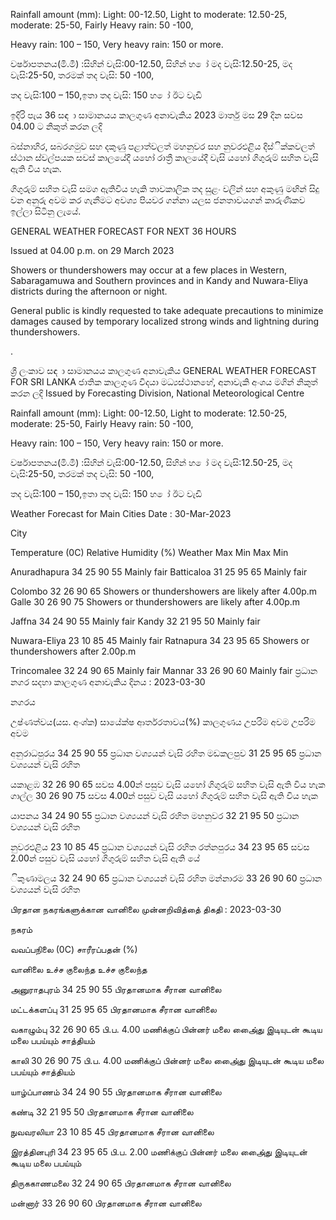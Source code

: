 Rainfall amount (mm): Light: 00-12.50, Light to moderate: 12.50-25, moderate: 25-50, Fairly Heavy rain: 50 -100,

Heavy rain: 100 – 150, Very heavy rain: 150 or more.

වර්ෂාපතනය(මි.මී) :සිහින් වැසි:00-12.50, සිහින් හ ෝ මද වැසි:12.50-25, මද වැසි:25-50, තරමක් තද වැසි: 50 -100,

තද වැසි:100 – 150,ඉතා තද වැසි: 150 හ ෝ ඊට වැඩි

ඉදිරි පැය 36 සඳ ා සාමානයය කාලගුණ අනාවැකිය 2023 මාර්තු මස 29 දින සවස 04.00 ට නිකුත් කරන ලදි

බස්නාහිර, සබරගමුව සහ දකුණු පළාත්වලත් මහනුවර සහ නුවරඑළිය දිස්ික්කවලත් ස්ථාන ස්වල්පයක සවස් කාලයේදී යහෝ රාත්‍රී කාලයේදී වැසි යහෝ ගිගුරුම් සහිත වැසි ඇති විය හැක.

ගිගුරුම් සහිත වැසි සමග ඇතිවිය හැකි තාවකාලික තද සුළං වලින් සහ අකුණු මඟින් සිදු වන අනුරු අවම කර ගැනීමට අවශ්‍ය පියවර ගන්නා යලස ජනතාවයගන් කාරුණිකව ඉල්ලා සිටිනු ලැයේ.

GENERAL WEATHER FORECAST FOR NEXT 36 HOURS

Issued at 04.00 p.m. on 29 March 2023

Showers or thundershowers may occur at a few places in Western, Sabaragamuwa and Southern provinces and in Kandy and Nuwara-Eliya districts during the afternoon or night.

General public is kindly requested to take adequate precautions to minimize damages caused by temporary localized strong winds and lightning during thundershowers.

.

ශ්‍රී ලංකාව සඳ ා සාමානයය කාලගුණ අනාවැකිය GENERAL WEATHER FORECAST FOR SRI LANKA ජාතික කාලගුණ විදයා මධ්‍යස්ථානහේ, අනාවැකි අංශය මගින් නිකුත් කරන ලදි Issued by Forecasting Division, National Meteorological Centre

Rainfall amount (mm): Light: 00-12.50, Light to moderate: 12.50-25, moderate: 25-50, Fairly Heavy rain: 50 -100,

Heavy rain: 100 – 150, Very heavy rain: 150 or more.

වර්ෂාපතනය(මි.මී) :සිහින් වැසි:00-12.50, සිහින් හ ෝ මද වැසි:12.50-25, මද වැසි:25-50, තරමක් තද වැසි: 50 -100,

තද වැසි:100 – 150,ඉතා තද වැසි: 150 හ ෝ ඊට වැඩි

Weather Forecast for Main Cities Date : 30-Mar-2023

City

Temperature (0C) Relative Humidity (%) Weather Max Min Max Min

Anuradhapura 34 25 90 55 Mainly fair Batticaloa 31 25 95 65 Mainly fair

Colombo 32 26 90 65 Showers or thundershowers are likely after 4.00p.m Galle 30 26 90 75 Showers or thundershowers are likely after 4.00p.m

Jaffna 34 24 90 55 Mainly fair Kandy 32 21 95 50 Mainly fair

Nuwara-Eliya 23 10 85 45 Mainly fair Ratnapura 34 23 95 65 Showers or thundershowers after 2.00p.m

Trincomalee 32 24 90 65 Mainly fair Mannar 33 26 90 60 Mainly fair ප්‍රධාන නගර සදහා කාලගුණ අනාවැකිය දිනය : 2023-03-30

නගරය

උෂ්ණත්වය(යස. අංශ්‍ක) සායේක්ෂ ආර්තරතාවය(%) කාලගුණය උපරිම අවම උපරිම අවම

අනුරාධපුරය 34 25 90 55 ප්‍රධාන වශ්‍යයන් වැසි රහිත මඩකලපුව 31 25 95 65 ප්‍රධාන වශ්‍යයන් වැසි රහිත

යකාළඹ 32 26 90 65 සවස 4.00න් පසුව වැසි යහෝ ගිගුරුම් සහිත වැසි ඇති විය හැක ගාල්ල 30 26 90 75 සවස 4.00න් පසුව වැසි යහෝ ගිගුරුම් සහිත වැසි ඇති විය හැක

යාපනය 34 24 90 55 ප්‍රධාන වශ්‍යයන් වැසි රහිත මහනුවර 32 21 95 50 ප්‍රධාන වශ්‍යයන් වැසි රහිත

නුවරඑළිය 23 10 85 45 ප්‍රධාන වශ්‍යයන් වැසි රහිත රත්නපුරය 34 23 95 65 සවස 2.00න් පසුව වැසි යහෝ ගිගුරුම් සහිත වැසි ඇති යේ

ිකුණාමලය 32 24 90 65 ප්‍රධාන වශ්‍යයන් වැසි රහිත මන්නාරම 33 26 90 60 ප්‍රධාන වශ්‍යයන් වැසි රහිත

பிரதான நகரங்களுக்கான வானிலை முன்னறிவித்தை் திகதி : 2023-03-30

நகரம்

வவப்பநிலை (0C) சாரீரப்பதன் (%)

வானிலை உச்ச குலைந்த உச்ச குலைந்த

அனுராதபுரம் 34 25 90 55 பிரதானமாக சீரான வானிலை

மட்டக்களப்பு 31 25 95 65 பிரதானமாக சீரான வானிலை

வகாழும்பு 32 26 90 65 பி.ப. 4.00 மணிக்குப் பின்னர் மலை அை்ைது இடியுடன் கூடிய மலை பபய்யும் சாத்தியம்

காலி 30 26 90 75 பி.ப. 4.00 மணிக்குப் பின்னர் மலை அை்ைது இடியுடன் கூடிய மலை பபய்யும் சாத்தியம்

யாழ்ப்பாணம் 34 24 90 55 பிரதானமாக சீரான வானிலை

கண்டி 32 21 95 50 பிரதானமாக சீரான வானிலை

நுவவரலியா 23 10 85 45 பிரதானமாக சீரான வானிலை

இரத்தினபுரி 34 23 95 65 பி.ப. 2.00 மணிக்குப் பின்னர் மலை அை்ைது இடியுடன் கூடிய மலை பபய்யும்

திருககாணமலை 32 24 90 65 பிரதானமாக சீரான வானிலை

மன்னார் 33 26 90 60 பிரதானமாக சீரான வானிலை